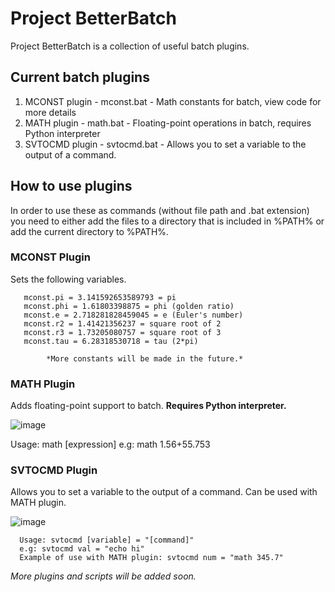 # Project BetterBatch

Project BetterBatch is a collection of useful batch plugins.

## Current batch plugins

1. MCONST plugin - mconst.bat - Math constants for batch, view code for more details
2. MATH plugin - math.bat - Floating-point operations in batch, requires Python interpreter
3. SVTOCMD plugin - svtocmd.bat - Allows you to set a variable to the output of a command.
      
## How to use plugins

In order to use these as commands (without file path and .bat extension) you need to either add the files to a directory that is included in %PATH% or add the current directory to %PATH%.

### MCONST Plugin

Sets the following variables.

       mconst.pi = 3.141592653589793 = pi
       mconst.phi = 1.61803398875 = phi (golden ratio)
       mconst.e = 2.718281828459045 = e (Euler's number)
       mconst.r2 = 1.41421356237 = square root of 2
       mconst.r3 = 1.73205080757 = square root of 3
       mconst.tau = 6.28318530718 = tau (2*pi)
       
            *More constants will be made in the future.*
      

 ### MATH Plugin

 Adds floating-point support to batch. **Requires Python interpreter.**

 ![image](https://github.com/user-attachments/assets/1e4c036c-67d3-4bb4-b0fd-701c9c0d8a8a)

 Usage: math [expression]
      e.g: math 1.56+55.753

### SVTOCMD Plugin

Allows you to set a variable to the output of a command. Can be used with MATH plugin.

![image](https://github.com/user-attachments/assets/be387172-da16-412e-aa8b-14a39ceaae8d)

      Usage: svtocmd [variable] = "[command]"
      e.g: svtocmd val = "echo hi"
      Example of use with MATH plugin: svtocmd num = "math 345.7"

*More plugins and scripts will be added soon.*
